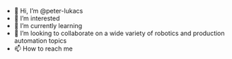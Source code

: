 - 👋 Hi, I’m @peter-lukacs
- 👀 I’m interested
- 🌱 I’m currently learning
- 💞️ I’m looking to collaborate on a wide variety of robotics and production automation topics
- 📫 How to reach me

<!---
peter-lukacs/peter-lukacs is a ✨ special ✨ repository because its `README.md` (this file) appears on your GitHub profile.
You can click the Preview link to take a look at your changes.
--->
